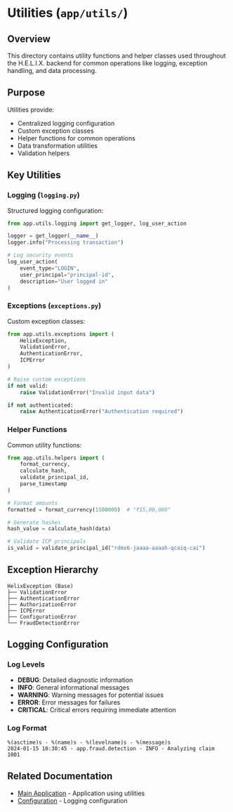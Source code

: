 # Utilities (`app/utils/`)

## Overview

This directory contains utility functions and helper classes used throughout the H.E.L.I.X. backend for common operations like logging, exception handling, and data processing.

## Purpose

Utilities provide:
- Centralized logging configuration
- Custom exception classes
- Helper functions for common operations
- Data transformation utilities
- Validation helpers

## Key Utilities

### Logging (`logging.py`)

Structured logging configuration:

```python
from app.utils.logging import get_logger, log_user_action

logger = get_logger(__name__)
logger.info("Processing transaction")

# Log security events
log_user_action(
    event_type="LOGIN",
    user_principal="principal-id",
    description="User logged in"
)
```

### Exceptions (`exceptions.py`)

Custom exception classes:

```python
from app.utils.exceptions import (
    HelixException,
    ValidationError,
    AuthenticationError,
    ICPError
)

# Raise custom exceptions
if not valid:
    raise ValidationError("Invalid input data")

if not authenticated:
    raise AuthenticationError("Authentication required")
```

### Helper Functions

Common utility functions:

```python
from app.utils.helpers import (
    format_currency,
    calculate_hash,
    validate_principal_id,
    parse_timestamp
)

# Format amounts
formatted = format_currency(1500000)  # "₹15,00,000"

# Generate hashes
hash_value = calculate_hash(data)

# Validate ICP principals
is_valid = validate_principal_id("rdmx6-jaaaa-aaaah-qcaiq-cai")
```

## Exception Hierarchy

```
HelixException (Base)
├── ValidationError
├── AuthenticationError
├── AuthorizationError
├── ICPError
├── ConfigurationError
└── FraudDetectionError
```

## Logging Configuration

### Log Levels

- **DEBUG**: Detailed diagnostic information
- **INFO**: General informational messages
- **WARNING**: Warning messages for potential issues
- **ERROR**: Error messages for failures
- **CRITICAL**: Critical errors requiring immediate attention

### Log Format

```
%(asctime)s - %(name)s - %(levelname)s - %(message)s
2024-01-15 10:30:45 - app.fraud.detection - INFO - Analyzing claim 1001
```

## Related Documentation

- [Main Application](../README.md) - Application using utilities
- [Configuration](../config/README.md) - Logging configuration

